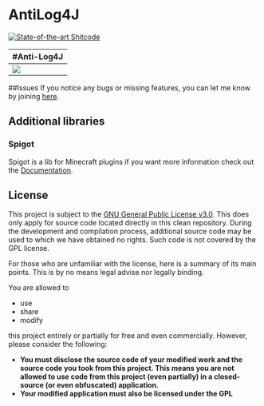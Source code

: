 # AntiLog4J
[![State-of-the-art Shitcode](https://img.shields.io/static/v1?label=State-of-the-art&message=Shitcode&color=7B5804)](https://github.com/trekhleb/state-of-the-art-shitcode)

| #Anti-Log4J                                                                                    |
|-------------------------------------------------------------------------------------------------|
| ![](https://external-content.duckduckgo.com/iu/?u=https%3A%2F%2Fwww.openeye.net%2Fmedia%2F1060%2Flog4j.png) |

##Issues
If you notice any bugs or missing features, you can let me know by joining [here](https://discord.gg/invite/Kx3PtwEzVJ).

## Additional libraries
### Spigot
Spigot is a lib for Minecraft plugins if you want more information check out the [Documentation](https://hub.spigotmc.org/).

## License
This project is subject to the [GNU General Public License v3.0](LICENSE). This does only apply for source code located directly in this clean repository. During the development and compilation process, additional source code may be used to which we have obtained no rights. Such code is not covered by the GPL license.

For those who are unfamiliar with the license, here is a summary of its main points. This is by no means legal advise nor legally binding.

You are allowed to
- use
- share
- modify

this project entirely or partially for free and even commercially. However, please consider the following:

- **You must disclose the source code of your modified work and the source code you took from this project. This means you are not allowed to use code from this project (even partially) in a closed-source (or even obfuscated) application.**
- **Your modified application must also be licensed under the GPL** 
